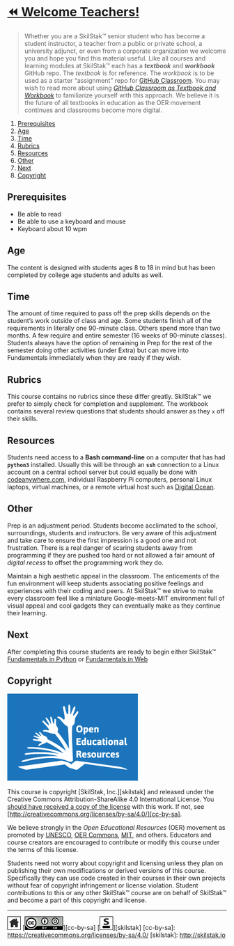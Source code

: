 # [⏪ Welcome Teachers!](/README.md)

> Whether you are a SkilStak™ senior student who has become a student
> instructor, a teacher from a public or private school, a university
> adjunct, or even from a corporate organization we welcome you and
> hope you find this material useful. Like all courses and
> learning modules at SkilStak™ each has a ***textbook*** and ***workbook***
> GitHub repo. The *textbook* is for reference. The *workbook* is to be
> used as a starter “assignment” repo for [GitHub Classroom][classroom].
> You may wish to read more about using [*GitHub Classroom as Textbook
> and Workbook*][text-work] to familiarize yourself with this approach.
> We believe it is the future of all textbooks in education as the
> OER movement continues and classrooms become more digital.

1. [Prerequisites](#prerequisites)
1. [Age](#age)
1. [Time](#time)
1. [Rubrics](#rubrics)
1. [Resources](#resources)
1. [Other](#other)
1. [Next](#next)
1. [Copyright](#copyright)

[classroom]: http://classroom.github.com
[text-work]: https://blog.skilstak.io/github-as-text-book-and-work-book-828ffada9542#.etr9ts7me

## Prerequisites

* Be able to read
* Be able to use a keyboard and mouse
* Keyboard about 10 wpm

## Age

The content is designed with students ages 8 to 18 in mind but has
been completed by college age students and adults as well.

## Time

The amount of time required to pass off the prep skills depends on
the student’s work outside of class and age. Some students finish
all of the requirements in literally one 90-minute class. Others
spend more than two months. A few require and entire semester (16
weeks of 90-minute classes). Students always have the option of
remaining in Prep for the rest of the semester doing other activities
(under Extra) but can move into Fundamentals immediately when they
are ready if they wish.

## Rubrics

This course contains no rubrics since these differ greatly.
SkilStak™ we prefer to simply check for completion and supplement. The
workbook contains several review questions that students should answer
as they `x` off their skills.

## Resources

Students need access to a **Bash command-line** on a computer that has
had **`python3`** installed. Usually this will be through an **`ssh`**
connection to a Linux account on a central school server but could
equally be done with [codeanywhere.com](http://codeanywhere.com),
individual Raspberry Pi computers, personal Linux laptops, virtual
machines, or a remote virtual host such as [Digital
Ocean](http://digitalocean.com).

## Other

Prep is an adjustment period. Students become acclimated to the
school, surroundings, students and instructors. Be very aware of this
adjustment and take care to ensure the first impression is a good one
and not frustration. There is a real danger of scaring students away
from programming if they are pushed too hard or not allowed a fair
amount of *digital recess* to offset the programming work they do.

Maintain a high aesthetic appeal in the classroom. The enticements of
the fun environment will keep students associating positive feelings
and experiences with their coding and peers. At SkilStak™ we strive to
make every classroom feel like a miniature Google-meets-MIT
environment full of visual appeal and cool gadgets they can eventually
make as they continue their learning.

## Next

After completing this course students are ready to begin either
SkilStak™ [Fundamentals in Python](http://pyfun.skilstak.io) or
[Fundamentals in Web](http://webfun.skilstak.io)

## Copyright

![oer](/assets/oer.png)

This course is copyright [SkilStak, Inc.][skilstak] and released
under the Creative Commons Attribution-ShareAlike 4.0 International
License. You [should have received a copy of the license](LICENSE.md)
with this work. If not, see
[http://creativecommons.org/licenses/by-sa/4.0/][cc-by-sa].

We believe strongly in the *Open Educational Resources* (OER)
movement as promoted by [UNESCO](http://www.unesco.org), [OER
Commons](https://www.oercommons.org/), [MIT](http://ocw.mit.edu),
and others. Educators and course creators are encouraged to contribute
or modify this course under the terms of this license.

Students need not worry about copyright and licensing unless they
plan on publishing their own modifications or derived versions of
this course. Specifically they can use code created in their courses
in their own projects without fear of copyright infringement or
license violation. Student contributions to this or any other
SkilStak™ course are on behalf of SkilStak™ and become a part of
this copyright and license.

 
---
[![home](/assets/home-bw.png)](/README.md)
[![cc-by-sa](/assets/cc-by-sa.png)][cc-by-sa]
[![skilstak](/assets/skilstak-logo-bw.png)][skilstak]
[cc-by-sa]: https://creativecommons.org/licenses/by-sa/4.0/
[skilstak]: http://skilstak.io

